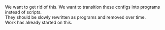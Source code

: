 We want to get rid of this.
We want to transition these configs into programs instead of scripts.  
They should be slowly rewritten as programs and removed over time.  
Work has already started on this.